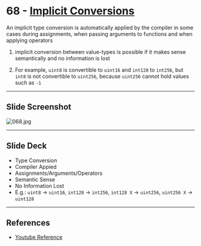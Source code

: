 # 68 - [Implicit Conversions](Implicit%20Conversions.md)
An implicit type conversion is automatically applied by the compiler in some cases during assignments, when passing arguments to functions and when applying operators

1. implicit conversion between value-types is possible if it makes sense semantically and no information is lost
    
2. For example, `uint8` is convertible to `uint16` and `int128` to `int256`, but `int8` is not convertible to `uint256`, because `uint256` cannot hold values such as `-1`
___
## Slide Screenshot
![068.jpg](../../images/2.%20Solidity%20101/068.jpg)
___
## Slide Deck
- Type Conversion
- Compiler Appied
- Assignments/Arguments/Operators
- Semantic Sense
- No Information Lost
- E.g.: `uint8` -> `uint16`, `int128` -> `int256`, `int128 X` -> `uint256`, `uint256 X` -> `uint128`
___
## References
- [Youtube Reference](https://youtu.be/WgU7KKKomMk?t=653)


